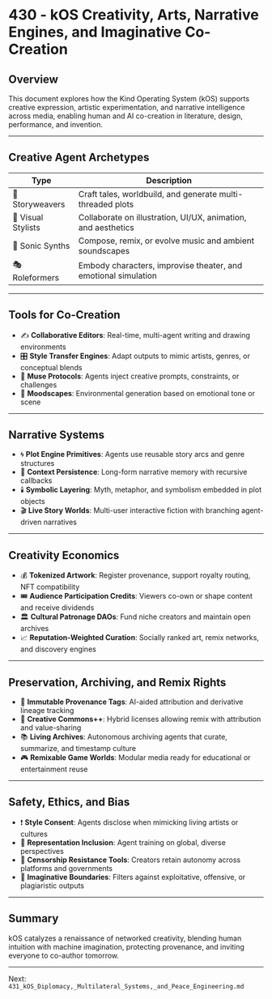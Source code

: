 # 430 - kOS Creativity, Arts, Narrative Engines, and Imaginative Co-Creation

## Overview
This document explores how the Kind Operating System (kOS) supports creative expression, artistic experimentation, and narrative intelligence across media, enabling human and AI co-creation in literature, design, performance, and invention.

---

## Creative Agent Archetypes

| Type | Description |
|------|-------------|
| 🧙 Storyweavers | Craft tales, worldbuild, and generate multi-threaded plots |
| 🎨 Visual Stylists | Collaborate on illustration, UI/UX, animation, and aesthetics |
| 🎵 Sonic Synths | Compose, remix, or evolve music and ambient soundscapes |
| 🎭 Roleformers | Embody characters, improvise theater, and emotional simulation |

---

## Tools for Co-Creation

- ✍️ **Collaborative Editors**: Real-time, multi-agent writing and drawing environments
- 🎛️ **Style Transfer Engines**: Adapt outputs to mimic artists, genres, or conceptual blends
- 🧠 **Muse Protocols**: Agents inject creative prompts, constraints, or challenges
- 🌈 **Moodscapes**: Environmental generation based on emotional tone or scene

---

## Narrative Systems

- 🌀 **Plot Engine Primitives**: Agents use reusable story arcs and genre structures
- 🔗 **Context Persistence**: Long-form narrative memory with recursive callbacks
- 🕯️ **Symbolic Layering**: Myth, metaphor, and symbolism embedded in plot objects
- 🎬 **Live Story Worlds**: Multi-user interactive fiction with branching agent-driven narratives

---

## Creativity Economics

- 💰 **Tokenized Artwork**: Register provenance, support royalty routing, NFT compatibility
- 🎟️ **Audience Participation Credits**: Viewers co-own or shape content and receive dividends
- 🏛️ **Cultural Patronage DAOs**: Fund niche creators and maintain open archives
- 📈 **Reputation-Weighted Curation**: Socially ranked art, remix networks, and discovery engines

---

## Preservation, Archiving, and Remix Rights

- 🧾 **Immutable Provenance Tags**: AI-aided attribution and derivative lineage tracking
- 🔀 **Creative Commons++**: Hybrid licenses allowing remix with attribution and value-sharing
- 📚 **Living Archives**: Autonomous archiving agents that curate, summarize, and timestamp culture
- 🎮 **Remixable Game Worlds**: Modular media ready for educational or entertainment reuse

---

## Safety, Ethics, and Bias

- ❗ **Style Consent**: Agents disclose when mimicking living artists or cultures
- 👥 **Representation Inclusion**: Agent training on global, diverse perspectives
- 🧰 **Censorship Resistance Tools**: Creators retain autonomy across platforms and governments
- 🧭 **Imaginative Boundaries**: Filters against exploitative, offensive, or plagiaristic outputs

---

## Summary

kOS catalyzes a renaissance of networked creativity, blending human intuition with machine imagination, protecting provenance, and inviting everyone to co-author tomorrow.

---
Next: `431_kOS_Diplomacy,_Multilateral_Systems,_and_Peace_Engineering.md`

